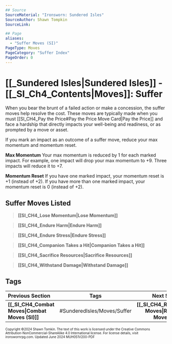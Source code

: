 ```yaml
---
## Source
SourceMaterial: "Ironsworn: Sundered Isles"
SourceAuthor: Shawn Tompkin
SourceLink: 

## Page
aliases: 
  - "Suffer Moves (SI)"
PageType: Moves
PageCategory: "Suffer Index"
PageOrder: 0
---
```

# [[_Sundered Isles|Sundered Isles]] - [[_SI_Ch4_Contents|Moves]]: Suffer
When you bear the brunt of a failed action or make a concession, the suffer moves help resolve the cost. These moves are typically made when you must [[SI_CH4_Pay the Price#Pay the Price Move Card|Pay the Price]] and face a hardship that directly impacts your well-being and readiness, or as prompted by a move or asset.

If you mark an impact as an outcome of a suffer move, reduce your max momentum and momentum reset.

**Max Momentum**
Your max momentum is reduced by 1 for each marked impact. For example, one impact will drop your max momentum to +9. Three impacts will reduce it to +7.

**Momentum Reset**
If you have one marked impact, your momentum reset is +1 (instead of +2). If you have more than one marked impact, your momentum reset is 0 (instead of +2).

## Suffer Moves Listed
> **[[SI_CH4_Lose Momentum|Lose Momentum]]**

> **[[SI_CH4_Endure Harm|Endure Harm]]**

> **[[SI_CH4_Endure Stress|Endure Stress]]**

> **[[SI_CH4_Companion Takes a Hit|Companion Takes a Hit]]**

> **[[SI_CH4_Sacrifice Resources|Sacrifice Resources]]**

> **[[SI_CH4_Withstand Damage|Withstand Damage]]**

## Tags

| Previous Section | Tags | Next Section |
| :--- | :---: | ---: |
| **[[_SI_CH4_Combat Moves\|Combat Moves (SI)]]** | #SunderedIsles/Moves/Suffer | **[[_SI_CH4_Recover Moves\|Recover Moves (SI)]]** |

<font size=-2>Copyright ©2024 Shawn Tomkin. The text of this work is licensed under the Creative Commons Attribution-NonCommercial-ShareAlike 4.0 International license. For license details, visit ironswornrpg.com. Updated June 2024 MUH051V200-PDF</font>